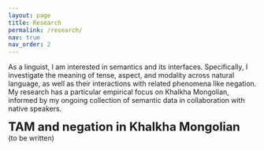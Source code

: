 ```yaml
---
layout: page
title: Research
permalink: /research/
nav: true
nav_order: 2
---
```


As a linguist, I am interested in semantics and its interfaces. Specifically, I investigate the meaning of tense, aspect, and modality across natural language, as well as their interactions with related phenomena like negation. My research has a particular empirical focus on Khalkha Mongolian, informed by my ongoing collection of semantic data in collaboration with native speakers.

<font size="5"><b>TAM and negation in Khalkha Mongolian</b></font><br>
(to be written)


